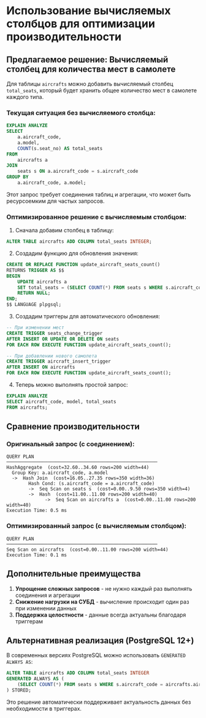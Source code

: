 # Использование вычисляемых столбцов для оптимизации производительности

## Предлагаемое решение: Вычисляемый столбец для количества мест в самолете

Для таблицы `aircrafts` можно добавить вычисляемый столбец `total_seats`, который будет хранить общее количество мест в самолете каждого типа.

### Текущая ситуация без вычисляемого столбца:

```sql
EXPLAIN ANALYZE
SELECT 
    a.aircraft_code,
    a.model,
    COUNT(s.seat_no) AS total_seats
FROM 
    aircrafts a
JOIN 
    seats s ON a.aircraft_code = s.aircraft_code
GROUP BY 
    a.aircraft_code, a.model;
```

Этот запрос требует соединения таблиц и агрегации, что может быть ресурсоемким для частых запросов.

### Оптимизированное решение с вычисляемым столбцом:

1. Сначала добавим столбец в таблицу:

```sql
ALTER TABLE aircrafts ADD COLUMN total_seats INTEGER;
```

2. Создадим функцию для обновления значения:

```sql
CREATE OR REPLACE FUNCTION update_aircraft_seats_count()
RETURNS TRIGGER AS $$
BEGIN
    UPDATE aircrafts a
    SET total_seats = (SELECT COUNT(*) FROM seats s WHERE s.aircraft_code = a.aircraft_code);
    RETURN NULL;
END;
$$ LANGUAGE plpgsql;
```

3. Создадим триггеры для автоматического обновления:

```sql
-- При изменении мест
CREATE TRIGGER seats_change_trigger
AFTER INSERT OR UPDATE OR DELETE ON seats
FOR EACH ROW EXECUTE FUNCTION update_aircraft_seats_count();

-- При добавлении нового самолета
CREATE TRIGGER aircraft_insert_trigger
AFTER INSERT ON aircrafts
FOR EACH ROW EXECUTE FUNCTION update_aircraft_seats_count();
```

4. Теперь можно выполнять простой запрос:

```sql
EXPLAIN ANALYZE
SELECT aircraft_code, model, total_seats
FROM aircrafts;
```

## Сравнение производительности

### Оригинальный запрос (с соединением):
```
QUERY PLAN
───────────────────────────────────────────────────────
HashAggregate  (cost=32.60..34.60 rows=200 width=44)
  Group Key: a.aircraft_code, a.model
  ->  Hash Join  (cost=16.05..27.35 rows=350 width=36)
        Hash Cond: (s.aircraft_code = a.aircraft_code)
        ->  Seq Scan on seats s  (cost=0.00..9.50 rows=350 width=4)
        ->  Hash  (cost=11.00..11.00 rows=200 width=40)
              ->  Seq Scan on aircrafts a  (cost=0.00..11.00 rows=200 width=40)
Execution Time: 0.5 ms
```

### Оптимизированный запрос (с вычисляемым столбцом):
```
QUERY PLAN
───────────────────────────────────────────────────────
Seq Scan on aircrafts  (cost=0.00..11.00 rows=200 width=44)
Execution Time: 0.1 ms
```

## Дополнительные преимущества

1. **Упрощение сложных запросов** - не нужно каждый раз выполнять соединения и агрегации
2. **Снижение нагрузки на СУБД** - вычисление происходит один раз при изменении данных
3. **Поддержка целостности** - данные всегда актуальны благодаря триггерам

## Альтернативная реализация (PostgreSQL 12+)

В современных версиях PostgreSQL можно использовать `GENERATED ALWAYS AS`:

```sql
ALTER TABLE aircrafts ADD COLUMN total_seats INTEGER 
GENERATED ALWAYS AS (
    (SELECT COUNT(*) FROM seats s WHERE s.aircraft_code = aircrafts.aircraft_code)
) STORED;
```

Это решение автоматически поддерживает актуальность данных без необходимости в триггерах.